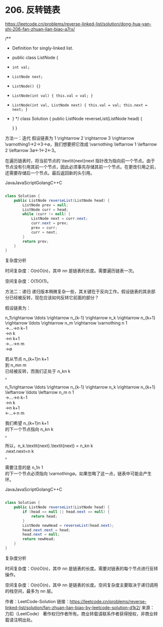# 206. 反转链表
https://leetcode.cn/problems/reverse-linked-list/solution/dong-hua-yan-shi-206-fan-zhuan-lian-biao-a7rx/

/**
 * Definition for singly-linked list.
 * public class ListNode {
 *     int val;
 *     ListNode next;
 *     ListNode() {}
 *     ListNode(int val) { this.val = val; }
 *     ListNode(int val, ListNode next) { this.val = val; this.next = next; }
 * }
 */
class Solution {
    public ListNode reverseList(ListNode head) {

    }
}


方法一：迭代
假设链表为 1 \rightarrow 2 \rightarrow 3 \rightarrow \varnothing1→2→3→∅，我们想要把它改成 \varnothing \leftarrow 1 \leftarrow 2 \leftarrow 3∅←1←2←3。

在遍历链表时，将当前节点的 \textit{next}next 指针改为指向前一个节点。由于节点没有引用其前一个节点，因此必须事先存储其前一个节点。在更改引用之前，还需要存储后一个节点。最后返回新的头引用。

JavaJavaScriptGolangC++C
```java

class Solution {
    public ListNode reverseList(ListNode head) {
        ListNode prev = null;
        ListNode curr = head;
        while (curr != null) {
            ListNode next = curr.next;
            curr.next = prev;
            prev = curr;
            curr = next;
        }
        return prev;
    }
}

```
复杂度分析

时间复杂度：O(n)O(n)，其中 nn 是链表的长度。需要遍历链表一次。

空间复杂度：O(1)O(1)。

方法二：递归
递归版本稍微复杂一些，其关键在于反向工作。假设链表的其余部分已经被反转，现在应该如何反转它前面的部分？

假设链表为：

n_1\rightarrow \ldots \rightarrow n_{k-1} \rightarrow n_k \rightarrow n_{k+1} \rightarrow \ldots \rightarrow n_m \rightarrow \varnothing
n 
1
​	
 →…→n 
k−1
​	
 →n 
k
​	
 →n 
k+1
​	
 →…→n 
m
​	
 →∅

若从节点 n_{k+1}n 
k+1
​	
  到 n_mn 
m
​	
  已经被反转，而我们正处于 n_kn 
k
​	
 。

n_1\rightarrow \ldots \rightarrow n_{k-1} \rightarrow n_k \rightarrow n_{k+1} \leftarrow \ldots \leftarrow n_m
n 
1
​	
 →…→n 
k−1
​	
 →n 
k
​	
 →n 
k+1
​	
 ←…←n 
m
​	
 

我们希望 n_{k+1}n 
k+1
​	
  的下一个节点指向 n_kn 
k
​	
 。

所以，n_k.\textit{next}.\textit{next} = n_kn 
k
​	
 .next.next=n 
k
​	
 。

需要注意的是 n_1n 
1
​	
  的下一个节点必须指向 \varnothing∅。如果忽略了这一点，链表中可能会产生环。

JavaJavaScriptGolangC++C
```java

class Solution {
    public ListNode reverseList(ListNode head) {
        if (head == null || head.next == null) {
            return head;
        }
        ListNode newHead = reverseList(head.next);
        head.next.next = head;
        head.next = null;
        return newHead;
    }
}
```
复杂度分析

时间复杂度：O(n)O(n)，其中 nn 是链表的长度。需要对链表的每个节点进行反转操作。

空间复杂度：O(n)O(n)，其中 nn 是链表的长度。空间复杂度主要取决于递归调用的栈空间，最多为 nn 层。

作者：LeetCode-Solution
链接：https://leetcode.cn/problems/reverse-linked-list/solution/fan-zhuan-lian-biao-by-leetcode-solution-d1k2/
来源：力扣（LeetCode）
著作权归作者所有。商业转载请联系作者获得授权，非商业转载请注明出处。


##

